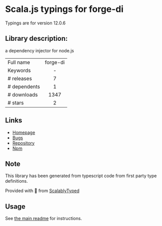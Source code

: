 
# Scala.js typings for forge-di

Typings are for version 12.0.6

## Library description:
a dependency injector for node.js

|                    |                 |
| ------------------ | :-------------: |
| Full name          | forge-di |
| Keywords           | - |
| # releases         | 7 |
| # dependents       | 1 |
| # downloads        | 1347 |
| # stars            | 2 |

## Links
- [Homepage](https://github.com/nkohari/forge#readme)
- [Bugs](https://github.com/nkohari/forge/issues)
- [Repository](https://github.com/nkohari/forge)
- [Npm](https://www.npmjs.com/package/forge-di)
    


## Note
This library has been generated from typescript code from first party type definitions.

Provided with :purple_heart: from [ScalablyTyped](https://github.com/oyvindberg/ScalablyTyped)

## Usage
See [the main readme](../../readme.md) for instructions.


